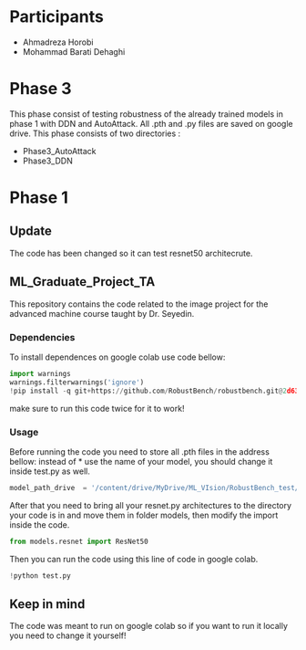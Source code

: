 # Participants
- Ahmadreza Horobi
- Mohammad Barati Dehaghi

# Phase 3 
This phase consist of testing robustness of the already trained models in phase 1 with DDN and AutoAttack.
All .pth and .py files are saved on google drive. 
This phase consists of two directories :
- Phase3_AutoAttack
- Phase3_DDN

# Phase 1 
## Update 
The code has been changed so it can test resnet50 architecrute.

## ML_Graduate_Project_TA
This repository contains the code related to the image project for the advanced machine course taught by Dr. Seyedin.

### Dependencies

To install dependences on google colab use code bellow:
```python
import warnings
warnings.filterwarnings('ignore')
!pip install -q git+https://github.com/RobustBench/robustbench.git@2d630bc9e8d1cf50d46a4dda65fd36850e3ef769
```
make sure to run this code twice for it to work!

### Usage
Before running the code you need to store all .pth files in the address bellow:
instead of * use the name of your model, you should change it inside test.py as well.
```python
model_path_drive  = '/content/drive/MyDrive/ML_VIsion/RobustBench_test/*.pth'

```
After that you need to bring all your resnet.py architectures to the directory your code is in and move them in folder models, then modify the import inside the code.
```python
from models.resnet import ResNet50

```
Then you can run the code using this line of code in google colab.
```python
!python test.py

```

## Keep in mind
The code was meant to run on google colab so if you want to run it locally you need to change it yourself!
